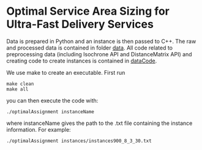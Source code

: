 # Optimal Service Area Sizing for Ultra-Fast Delivery Services

Data is prepared in Python and an instance is then passed to C++. The raw and processed data is contained in folder [data](data). All code related to preprocessing data (including Isochrone API and DistanceMatrix API) and creating code to create instances is contained in [dataCode](dataCode).


We use make to create an executable. First run 

```
make clean
make all
```

you can then execute the code with:

```
./optimalAssignment instanceName
```

where instanceName gives the path to the .txt file containing the instance information. For example:

```
./optimalAssignment instances/instances900_8_3_30.txt
```
